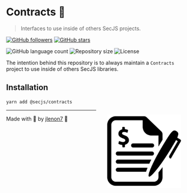 # Contracts 🧾

> Interfaces to use inside of others SecJS projects.

[![GitHub followers](https://img.shields.io/github/followers/jlenon7.svg?style=social&label=Follow&maxAge=2592000)](https://github.com/jlenon7?tab=followers)
[![GitHub stars](https://img.shields.io/github/stars/secjs/contracts.svg?style=social&label=Star&maxAge=2592000)](https://github.com/secjs/core/stargazers/)

<p>
  <img alt="GitHub language count" src="https://img.shields.io/github/languages/count/secjs/contracts?style=for-the-badge&logo=appveyor">

  <img alt="Repository size" src="https://img.shields.io/github/repo-size/secjs/contracts?style=for-the-badge&logo=appveyor">

  <img alt="License" src="https://img.shields.io/badge/license-MIT-brightgreen?style=for-the-badge&logo=appveyor">
</p>

The intention behind this repository is to always maintain a `Contracts` project to use inside of others SecJS libraries.

<img src=".github/contracts.png" width="200px" align="right" hspace="30px" vspace="100px">

## Installation

```bash
yarn add @secjs/contracts
```

---

Made with 🖤 by [jlenon7](https://github.com/jlenon7) :wave:
